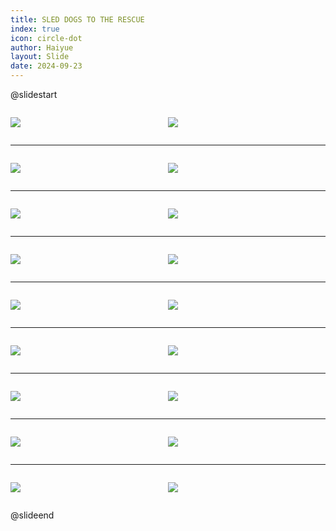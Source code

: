 ```yaml
---
title: SLED DOGS TO THE RESCUE
index: true
icon: circle-dot
author: Haiyue
layout: Slide
date: 2024-09-23
---
```

 
@slidestart

<div style="display:flex">
<div style="flex:1">

![](/reading/english/Level-N/SLED%20DOGS%20TO%20THE%20RESCUE/001.webp)
</div>
<div style="flex:1">

![](/reading/english/Level-N/SLED%20DOGS%20TO%20THE%20RESCUE/002.webp)
</div>
</div>

---

<div style="display:flex">
<div style="flex:1">

![](/reading/english/Level-N/SLED%20DOGS%20TO%20THE%20RESCUE/003.webp)
</div>
<div style="flex:1">

![](/reading/english/Level-N/SLED%20DOGS%20TO%20THE%20RESCUE/004.webp)
</div>
</div>

---

<div style="display:flex">
<div style="flex:1">

![](/reading/english/Level-N/SLED%20DOGS%20TO%20THE%20RESCUE/005.webp)
</div>
<div style="flex:1">

![](/reading/english/Level-N/SLED%20DOGS%20TO%20THE%20RESCUE/006.webp)
</div>
</div>

---

<div style="display:flex">
<div style="flex:1">

![](/reading/english/Level-N/SLED%20DOGS%20TO%20THE%20RESCUE/007.webp)
</div>
<div style="flex:1">

![](/reading/english/Level-N/SLED%20DOGS%20TO%20THE%20RESCUE/008.webp)
</div>
</div>

---

<div style="display:flex">
<div style="flex:1">

![](/reading/english/Level-N/SLED%20DOGS%20TO%20THE%20RESCUE/009.webp)
</div>
<div style="flex:1">

![](/reading/english/Level-N/SLED%20DOGS%20TO%20THE%20RESCUE/010.webp)
</div>
</div>

---

<div style="display:flex">
<div style="flex:1">

![](/reading/english/Level-N/SLED%20DOGS%20TO%20THE%20RESCUE/011.webp)
</div>
<div style="flex:1">

![](/reading/english/Level-N/SLED%20DOGS%20TO%20THE%20RESCUE/012.webp)
</div>
</div>

---

<div style="display:flex">
<div style="flex:1">

![](/reading/english/Level-N/SLED%20DOGS%20TO%20THE%20RESCUE/013.webp)
</div>
<div style="flex:1">

![](/reading/english/Level-N/SLED%20DOGS%20TO%20THE%20RESCUE/014.webp)
</div>
</div>

---

<div style="display:flex">
<div style="flex:1">

![](/reading/english/Level-N/SLED%20DOGS%20TO%20THE%20RESCUE/015.webp)
</div>
<div style="flex:1">

![](/reading/english/Level-N/SLED%20DOGS%20TO%20THE%20RESCUE/016.webp)
</div>
</div>

---

<div style="display:flex">
<div style="flex:1">

![](/reading/english/Level-N/SLED%20DOGS%20TO%20THE%20RESCUE/017.webp)
</div>
<div style="flex:1">

![](/reading/english/Level-N/SLED%20DOGS%20TO%20THE%20RESCUE/018.webp)
</div>
</div>

@slideend
